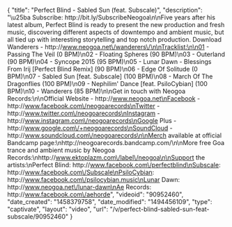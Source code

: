 {
    "title": "Perfect Blind - Sabled Sun (feat. Subscale)",
    "description": "\u25ba Subscribe: http:\/\/bit.ly\/SubscribeNeogoa\n\nFive years after his latest album, Perfect Blind is ready to present the new production and fresh music, discovering different aspects of downtempo and ambient music, but all tied up with interesting storytelling and top notch production. Download Wanderers - http:\/\/www.neogoa.net\/wanderers\/\n\nTracklist:\n\n01 - Passing The Veil (0 BPM)\n02 - Floating Spheres (90 BPM)\n03 - Outerland (90 BPM)\n04 - Syncope 2015 (95 BPM)\n05 - Lunar Dawn - Blessings From Irij [Perfect Blind Remix] (90 BPM)\n06 - Edge Of Solitude (0 BPM)\n07 - Sabled Sun [feat. Subscale] (100 BPM)\n08 - March Of The Dragonflies (100 BPM)\n09 - Nephilim' Dance [feat. PsiloCybian] (100 BPM)\n10 - Wanderers (85 BPM)\n\nGet in touch with Neogoa Records:\n\nOfficial Website - http:\/\/www.neogoa.net\nFacebook - http:\/\/www.facebook.com\/neogoarecords\nTwitter - http:\/\/www.twitter.com\/neogoarecords\nInstagram - http:\/\/www.instagram.com\/neogoarecords\nGoogle Plus - http:\/\/www.google.com\/+neogoarecords\nSoundCloud - http:\/\/www.soundcloud.com\/neogoarecords\n\nMerch available at official Bandcamp page:\nhttp:\/\/neogoarecords.bandcamp.com\/\n\nMore free Goa trance and ambient music by Neogoa Records:\nhttp:\/\/www.ektoplazm.com\/label\/neogoa\n\nSupport the artists:\nPerfect Blind: http:\/\/www.facebook.com\/perfectblind\nSubscale: http:\/\/www.facebook.com\/Subscale\nPsiloCybian: http:\/\/www.facebook.com\/psilocybian.music\nLunar Dawn: http:\/\/www.neogoa.net\/lunar-dawn\nAe Records: http:\/\/www.facebook.com\/aehorde",
    "videoid": "90952460",
    "date_created": "1458379758",
    "date_modified": "1494456109",
    "type": "captivate",
    "layout": "video",
    "url": "\/v\/perfect-blind-sabled-sun-feat-subscale\/90952460"
}